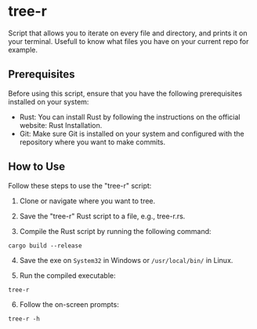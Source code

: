 # tree-r

Script that allows you to iterate on every file and directory, and prints it on your terminal. Usefull to know what files you have on your current repo for example.


## Prerequisites

Before using this script, ensure that you have the following prerequisites installed on your system:

-   Rust: You can install Rust by following the instructions on the official website: Rust Installation.
-   Git: Make sure Git is installed on your system and configured with the repository where you want to make commits.

## How to Use

Follow these steps to use the "tree-r" script:

1. Clone or navigate where you want to tree.

2. Save the "tree-r" Rust script to a file, e.g., tree-r.rs.

3. Compile the Rust script by running the following command:

```shell
cargo build --release
```

4. Save the exe on `System32` in Windows or `/usr/local/bin/` in Linux.


5. Run the compiled executable:

```shell
tree-r
```

6. Follow the on-screen prompts:

```shell
tree-r -h
```




